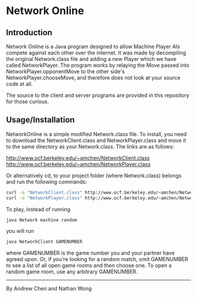 # Network Online
## Introduction
Network Online is a Java program designed to allow Machine Player AIs compete against each other over the internet. 
It was made by decompiling the original Network.class file and adding a new Player which we have called NetworkPlayer. The program works by relaying the Move passed into NetworkPlayer.opponentMove to the other side's NetworkPlayer.chooseMove, and therefore does not look at your source code at all.

The source to the client and server programs are provided in this repository for those curious.

## Usage/Installation
NetworkOnline is a simple modified Network.class file. To install, you need to download the NetworkClient.class and NetworkPlayer.class
and move it to the same directory as your Network.class. The links are as follows:

http://www.ocf.berkeley.edu/~amchen/NetworkClient.class
http://www.ocf.berkeley.edu/~amchen/NetworkPlayer.class

Or alternatively cd, to your project folder (where Network.class) belongs and run the following commands:
```bash
curl -o "NetworkClient.class" http://www.ocf.berkeley.edu/~amchen/NetworkClient.class
curl -o "NetworkPlayer.class" http://www.ocf.berkeley.edu/~amchen/NetworkPlayer.class
```

To play, instead of running
```bash
java Network machine random
```

you will run

```bash
java NetworkClient GAMENUMBER
```

where GAMENUMBER is the game number you and your partner have agreed upon. Or, if you're looking for a random match, omit GAMENUMBER to see a list of all open game rooms and then choose one. To open a random game room, use any arbitrary GAMENUMBER.


- - - 
By Andrew Chen and Nathan Wong


